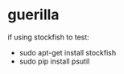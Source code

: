 # guerilla

if using stockfish to test:  
* sudo apt-get install stockfish  
* sudo pip install psutil